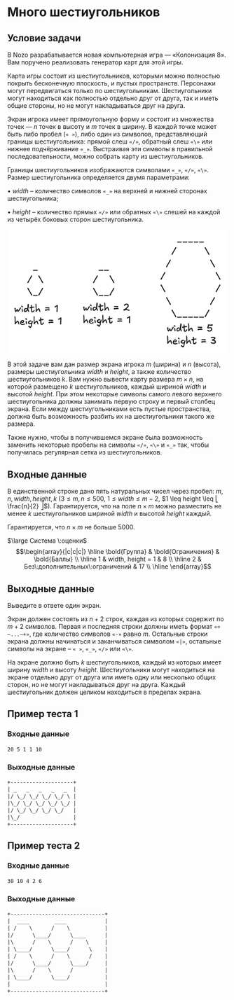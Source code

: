 # Много шестиугольников

## Условие задачи

В Nozo разрабатывается новая компьютерная игра — «Колонизация 8». Вам поручено реализовать генератор карт для этой игры.

Карта игры состоит из шестиугольников, которыми можно полностью покрыть бесконечную плоскость, и пустых пространств. Персонажи могут передвигаться только по шестиугольникам. Шестиугольники могут находиться как полностью отдельно друг от друга, так и иметь общие стороны, но не могут накладываться друг на друга.

Экран игрока имеет прямоугольную форму и состоит из множества точек — $n$ точек в высоту и $m$ точек в ширину. В каждой точке может быть либо пробел $(\texttt{« »}),$ либо один из символов, представляющий границы шестиугольника: прямой слеш $\texttt{«/»}$, обратный слеш $\texttt{«\textbackslash»}$ или нижнее подчёркивание $\texttt{«\_»}$. Выстраивая эти символы в правильной последовательности, можно собрать карту из шестиугольников.

Границы шестиугольников изображаются символами $\texttt{«\_»}$, $\texttt{«/»}$, $\texttt{«\textbackslash»}$. Размер шестиугольника определяется двумя параметрами:

• $width$ – количество символов $\texttt{«\_»}$ на верхней и нижней сторонах шестиугольника;

• $height$ – количество прямых $\texttt{«/»}$ или обратных $\texttt{«\textbackslash»}$ слешей на каждой из четырёх боковых сторон шестиугольника.

![](./hexo-examples.png)

В этой задаче вам дан размер экрана игрока $m$ (ширина) и $n$ (высота), размеры шестиугольника $width$ и $height$, а также количество шестиугольников $k$. Вам нужно вывести карту размера $m \times n$, на которой размещено $k$ шестиугольников, каждый шириной $width$ и высотой $height$. При этом некоторые символы самого левого верхнего шестиугольника должны занимать первую строку и первый столбец экрана. Если между шестиугольниками есть пустые пространства, должна быть возможность разбить их на шестиугольники такого же размера. 

Также нужно, чтобы в получившемся экране была возможность заменить некоторые пробелы на символы $\texttt{«/»}$, $\texttt{«\textbackslash»}$ и $\texttt{«\_»}$ так, чтобы получилась регулярная сетка из шестиугольников.

## Входные данные

В единственной строке дано пять натуральных чисел через пробел: $m, n, width, height, k$ ($3 \leq m, n \leq 500$, $1 \leq width \leq m-2$, $1 \leq height \leq ⎣ \frac{n}{2} ⎦$). Гарантируется, что на поле $n \times m$ можно разместить не менее $k$ шестиугольников шириной $width$ и высотой $height$ каждый.

Гарантируется, что $n \times m$ не больше $5000$.

$\large Система \:оценки$
$$\begin{array}{|c|c|c|}
\hline
\bold{Группа} & \bold{Ограничения}            & \bold{Баллы} \\ \hline
1               & width, height = 1 & 8              \\ \hline
2               & Без\:дополнительных\:ограничений  & 17             \\ \hline
\end{array}$$

## Выходные данные

Выведите в ответе один экран.

Экран должен состоять из $n+2$ строк, каждая из которых содержит по $m+2$ символов. Первая и последняя строки должны иметь формат $\texttt{«+---...---+»}$, где количество символов $\texttt{«-»}$ равно $m$. Остальные строки экрана должны начинаться и заканчиваться символом $\texttt{«|»}$, остальные символы на экране – $\texttt{« »}$, $\texttt{«\_»}$, $\texttt{«/»}$ или $\texttt{«\textbackslash»}$.

На экране должно быть $k$ шестиугольников, каждый из которых имеет ширину $width$ и высоту $height$. Шестиугольники могут находиться на экране отдельно друг от друга или иметь одну или несколько общих сторон, но не могут накладываться друг на друга. Каждый шестиугольник должен целиком находиться в пределах экрана.

## Пример теста 1

### Входные данные

```
20 5 1 1 10

```

### Выходные данные

```
+--------------------+
| _   _   _   _   _  |
|/ \_/ \_/ \_/ \_/ \ |
|\_/ \_/ \_/ \_/ \_/ |
|/ \_/ \_/ \_/ \_/   |
|\_/                 |
+--------------------+

```

## Пример теста 2

### Входные данные

```
30 10 4 2 6

```

### Выходные данные

```
+------------------------------+
|  ____        ____            |
| /    \      /    \           |
|/      \____/      \____      |
|\      /    \      /    \     |
| \____/      \____/      \    |
| /    \      /    \      /    |
|/      \____/      \____/     |
|\      /    \      /          |
| \____/      \____/           |
|                              |
+------------------------------+

```